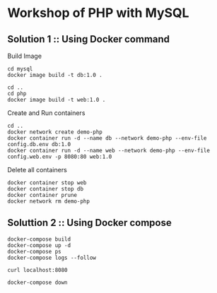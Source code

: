 # Workshop of PHP with MySQL


## Solution 1 :: Using Docker command

Build Image
```
cd mysql
docker image build -t db:1.0 .

cd ..
cd php
docker image build -t web:1.0 .
```

Create and Run containers
```
cd ..
docker network create demo-php
docker container run -d --name db --network demo-php --env-file config.db.env db:1.0
docker container run -d --name web --network demo-php --env-file config.web.env -p 8080:80 web:1.0
```

Delete all containers
```
docker container stop web
docker container stop db
docker container prune
docker network rm demo-php
```


## Soluttion 2 :: Using Docker compose
```
docker-compose build
docker-compose up -d
docker-compose ps
docker-compose logs --follow

curl localhost:8080

docker-compose down
```